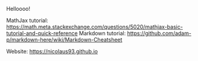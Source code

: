 
Helloooo!

MathJax tutorial: https://math.meta.stackexchange.com/questions/5020/mathjax-basic-tutorial-and-quick-reference
Markdown tutorial: https://github.com/adam-p/markdown-here/wiki/Markdown-Cheatsheet

Website: https://nicolaus93.github.io
